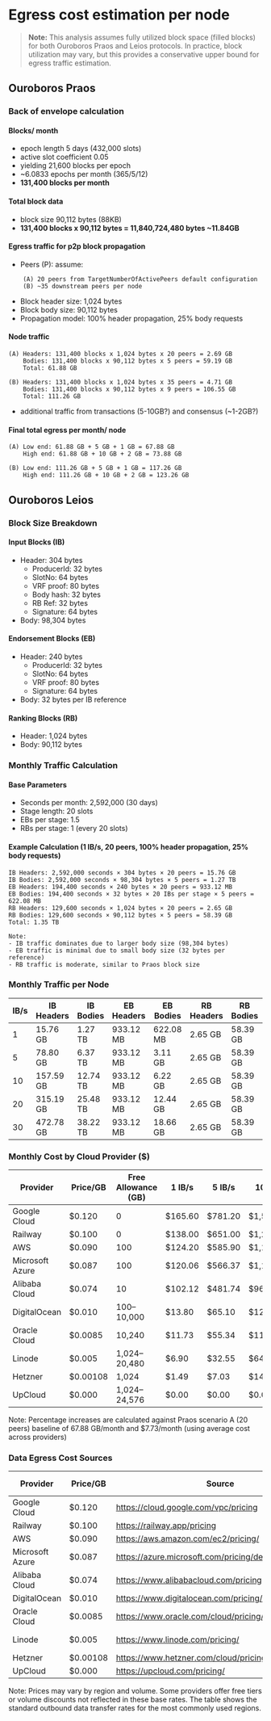 # Egress cost estimation per node

> **Note:** This analysis assumes fully utilized block space (filled blocks) for both Ouroboros Praos and Leios protocols. In practice, block utilization may vary, but this provides a conservative upper bound for egress traffic estimation.

## Ouroboros Praos

### Back of envelope calculation

#### Blocks/ month
- epoch length 5 days (432,000 slots)
- active slot coefficient 0.05
- yielding 21,600 blocks per epoch
- ~6.0833 epochs per month (365/5/12)
- **131,400 blocks per month**

#### Total block data
- block size 90,112 bytes (88KB)
- **131,400 blocks x 90,112 bytes = 11,840,724,480 bytes ~11.84GB**

#### Egress traffic for p2p block propagation
- Peers (P): assume:
```
    (A) 20 peers from TargetNumberOfActivePeers default configuration
    (B) ~35 downstream peers per node
```
- Block header size: 1,024 bytes
- Block body size: 90,112 bytes
- Propagation model: 100% header propagation, 25% body requests

#### Node traffic
```
(A) Headers: 131,400 blocks x 1,024 bytes x 20 peers = 2.69 GB
    Bodies: 131,400 blocks x 90,112 bytes x 5 peers = 59.19 GB
    Total: 61.88 GB

(B) Headers: 131,400 blocks x 1,024 bytes x 35 peers = 4.71 GB
    Bodies: 131,400 blocks x 90,112 bytes x 9 peers = 106.55 GB
    Total: 111.26 GB
```

- additional traffic from transactions (5-10GB?) and consensus (~1-2GB?)

#### Final total egress per month/ node
```
(A) Low end: 61.88 GB + 5 GB + 1 GB = 67.88 GB
    High end: 61.88 GB + 10 GB + 2 GB = 73.88 GB

(B) Low end: 111.26 GB + 5 GB + 1 GB = 117.26 GB
    High end: 111.26 GB + 10 GB + 2 GB = 123.26 GB
```

## Ouroboros Leios

### Block Size Breakdown

#### Input Blocks (IB)
- Header: 304 bytes
  - ProducerId: 32 bytes
  - SlotNo: 64 bytes
  - VRF proof: 80 bytes
  - Body hash: 32 bytes
  - RB Ref: 32 bytes
  - Signature: 64 bytes
- Body: 98,304 bytes

#### Endorsement Blocks (EB)
- Header: 240 bytes
  - ProducerId: 32 bytes
  - SlotNo: 64 bytes
  - VRF proof: 80 bytes
  - Signature: 64 bytes
- Body: 32 bytes per IB reference

#### Ranking Blocks (RB)
- Header: 1,024 bytes
- Body: 90,112 bytes

### Monthly Traffic Calculation

#### Base Parameters
- Seconds per month: 2,592,000 (30 days)
- Stage length: 20 slots
- EBs per stage: 1.5
- RBs per stage: 1 (every 20 slots)

#### Example Calculation (1 IB/s, 20 peers, 100% header propagation, 25% body requests)
```
IB Headers: 2,592,000 seconds × 304 bytes × 20 peers = 15.76 GB
IB Bodies: 2,592,000 seconds × 98,304 bytes × 5 peers = 1.27 TB
EB Headers: 194,400 seconds × 240 bytes × 20 peers = 933.12 MB
EB Bodies: 194,400 seconds × 32 bytes × 20 IBs per stage × 5 peers = 622.08 MB
RB Headers: 129,600 seconds × 1,024 bytes × 20 peers = 2.65 GB
RB Bodies: 129,600 seconds × 90,112 bytes × 5 peers = 58.39 GB
Total: 1.35 TB

Note: 
- IB traffic dominates due to larger body size (98,304 bytes)
- EB traffic is minimal due to small body size (32 bytes per reference)
- RB traffic is moderate, similar to Praos block size
```

### Monthly Traffic per Node

| IB/s | IB Headers | IB Bodies | EB Headers | EB Bodies | RB Headers | RB Bodies | Total | vs Praos (A) |
|------|------------|-----------|------------|-----------|------------|-----------|-------|--------------|
| 1    | 15.76 GB   | 1.27 TB   | 933.12 MB  | 622.08 MB | 2.65 GB    | 58.39 GB  | 1.35 TB | +1,890% |
| 5    | 78.80 GB   | 6.37 TB   | 933.12 MB  | 3.11 GB   | 2.65 GB    | 58.39 GB  | 6.51 TB | +9,495% |
| 10   | 157.59 GB  | 12.74 TB  | 933.12 MB  | 6.22 GB   | 2.65 GB    | 58.39 GB  | 12.97 TB | +19,090% |
| 20   | 315.19 GB  | 25.48 TB  | 933.12 MB  | 12.44 GB  | 2.65 GB    | 58.39 GB  | 25.87 TB | +38,180% |
| 30   | 472.78 GB  | 38.22 TB  | 933.12 MB  | 18.66 GB  | 2.65 GB    | 58.39 GB  | 38.77 TB | +57,270% |

### Monthly Cost by Cloud Provider ($)

| Provider         | Price/GB | Free Allowance (GB) | 1 IB/s | 5 IB/s | 10 IB/s | 20 IB/s | 30 IB/s | vs Praos (A) |
|------------------|----------|---------------------|---------|---------|----------|----------|----------|--------------|
| Google Cloud     | $0.120   | 0                   | $165.60 | $781.20 | $1,556.40| $3,104.40| $4,652.40| +5,987% |
| Railway          | $0.100   | 0                   | $138.00 | $651.00 | $1,297.00| $2,587.00| $3,877.00| +5,251% |
| AWS              | $0.090   | 100                 | $124.20 | $585.90 | $1,167.30| $2,328.30| $3,489.30| +5,036% |
| Microsoft Azure  | $0.087   | 100                 | $120.06 | $566.37 | $1,128.39| $2,250.69| $3,372.99| +4,864% |
| Alibaba Cloud    | $0.074   | 10                  | $102.12 | $481.74 | $960.18  | $1,914.38| $2,868.58| +4,145% |
| DigitalOcean     | $0.010   | 100–10,000          | $13.80  | $65.10  | $129.70  | $258.70  | $387.70  | +523% |
| Oracle Cloud     | $0.0085  | 10,240              | $11.73  | $55.34  | $110.25  | $219.90  | $329.55  | +477% |
| Linode           | $0.005   | 1,024–20,480        | $6.90   | $32.55  | $64.85   | $129.35  | $193.85  | +264% |
| Hetzner          | $0.00108 | 1,024               | $1.49   | $7.03   | $14.01   | $27.94   | $41.87   | +47% |
| UpCloud          | $0.000   | 1,024–24,576        | $0.00   | $0.00   | $0.00    | $0.00    | $0.00    | 0% |

Note: Percentage increases are calculated against Praos scenario A (20 peers) baseline of 67.88 GB/month and $7.73/month (using average cost across providers)

### Data Egress Cost Sources

| Provider | Price/GB | Source | Last Updated |
|----------|----------|---------|--------------|
| Google Cloud | $0.120 | https://cloud.google.com/vpc/pricing | Feb 2025 |
| Railway | $0.100 | https://railway.app/pricing | - |
| AWS | $0.090 | https://aws.amazon.com/ec2/pricing/ | 2023 |
| Microsoft Azure | $0.087 | https://azure.microsoft.com/pricing/details/bandwidth/ | Dec 2024 |
| Alibaba Cloud | $0.074 | https://www.alibabacloud.com/pricing | 2024 |
| DigitalOcean | $0.010 | https://www.digitalocean.com/pricing/ | - |
| Oracle Cloud | $0.0085 | https://www.oracle.com/cloud/pricing/ | Dec 2024 |
| Linode | $0.005 | https://www.linode.com/pricing/ | Apr 2023 |
| Hetzner | $0.00108 | https://www.hetzner.com/cloud/pricing | 2024 |
| UpCloud | $0.000 | https://upcloud.com/pricing/ | - |

Note: Prices may vary by region and volume. Some providers offer free tiers or volume discounts not reflected in these base rates. The table shows the standard outbound data transfer rates for the most commonly used regions.
